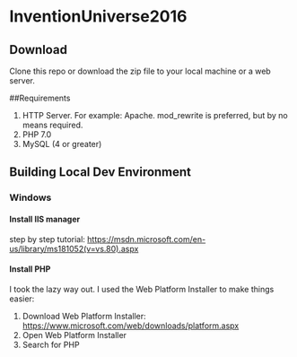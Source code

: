 # InventionUniverse2016
## Download
Clone this repo or download the zip file to your local machine or a web server.

##Requirements
1. HTTP Server. For example: Apache. mod_rewrite is preferred, but by no means required.<br />
2. PHP 7.0 <br />
3. MySQL (4 or greater) <br />

## Building Local Dev Environment
### Windows
#### Install IIS manager
step by step tutorial: https://msdn.microsoft.com/en-us/library/ms181052(v=vs.80).aspx
#### Install PHP
I took the lazy way out. I used the Web Platform Installer to make things easier: <br/>
1. Download Web Platform Installer: https://www.microsoft.com/web/downloads/platform.aspx <br/>
2. Open Web Platform Installer <br/>
3. Search for PHP

